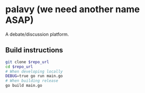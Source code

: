 # palavy (we need another name ASAP)
A debate/discussion platform.

## Build instructions
```bash
git clone $repo_url
cd $repo_url
# When developing locally
DEBUG=true go run main.go
# When building release
go build main.go
```
